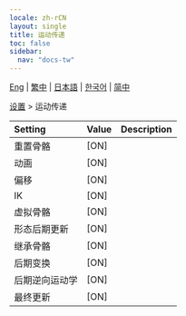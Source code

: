 ```yaml
---
locale: zh-rCN
layout: single
title: 运动传递
toc: false
sidebar:
  nav: "docs-tw"
---
```

[Eng](/dancexr/menu/2025.4/actor/motion_passes) | [繁中](/tw/dancexr/menu/2025.4/actor/motion_passes) | [日本語](/jp/dancexr/menu/2025.4/actor/motion_passes) | [한국어](/kr/dancexr/menu/2025.4/actor/motion_passes) | [简中](/zh/dancexr/menu/2025.4/actor/motion_passes)

[设置](../menu#设置) > 运动传递



| Setting | Value | Description |
| :--- | --- | :--- |
|<nobr>重置骨骼</nobr>| [ON] | 
|<nobr>动画</nobr>| [ON] | 
|<nobr>偏移</nobr>| [ON] | 
|<nobr>IK</nobr>| [ON] | 
|<nobr>虚拟骨骼</nobr>| [ON] | 
|<nobr>形态后期更新</nobr>| [ON] | 
|<nobr>继承骨骼</nobr>| [ON] | 
|<nobr>后期变换</nobr>| [ON] | 
|<nobr>后期逆向运动学</nobr>| [ON] | 
|<nobr>最终更新</nobr>| [ON] | 
